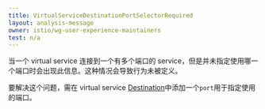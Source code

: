 ```yaml
---
title: VirtualServiceDestinationPortSelectorRequired
layout: analysis-message
owner: istio/wg-user-experience-maintainers
test: n/a
---
```


当一个 virtual service 连接到一个有多个端口的 service，但是并未指定使用哪一个端口时会出现此信息。这种情况会导致行为未被定义。

要解决这个问题，需在 virtual service [Destination](/zh/docs/reference/config/networking/virtual-service/#Destination)中添加一个`port`用于指定使用的端口。